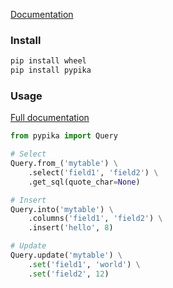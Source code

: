 ---
---

[Documentation](https://github.com/kayak/pypika)

### Install
```bash
pip install wheel
pip install pypika
```

### Usage
[Full documentation](https://github.com/kayak/pypika)

```python
from pypika import Query

# Select
Query.from_('mytable') \
    .select('field1', 'field2') \
    .get_sql(quote_char=None)

# Insert
Query.into('mytable') \
    .columns('field1', 'field2') \
    .insert('hello', 8)

# Update
Query.update('mytable') \
    .set('field1', 'world') \
    .set('field2', 12)
```
